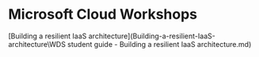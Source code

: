 # Microsoft Cloud Workshops

[Building a resilient IaaS architecture](Building-a-resilient-IaaS-architecture\WDS student guide - Building a resilient IaaS architecture.md)